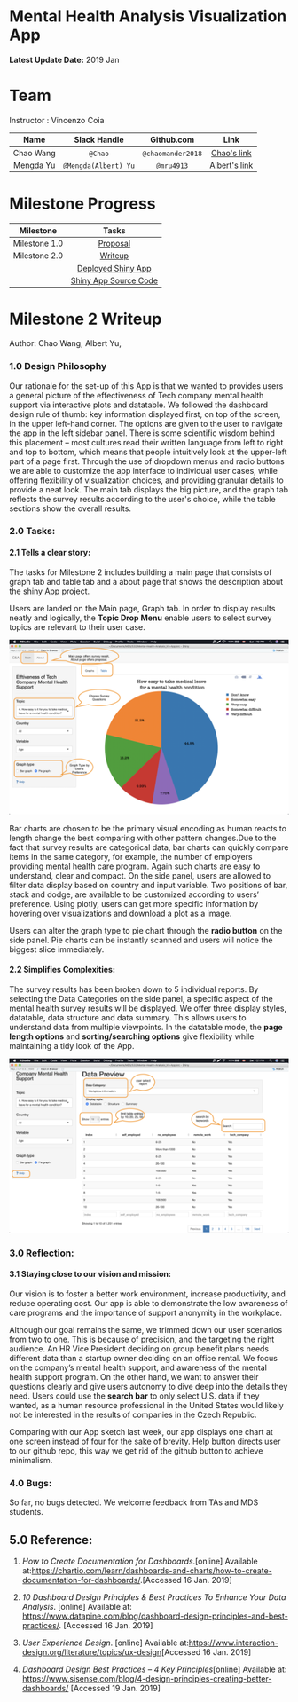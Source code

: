 # Mental Health Analysis Visualization App

**Latest Update Date:** 2019 Jan

# Team

Instructor : Vincenzo Coia

| Name  | Slack Handle | Github.com | Link |
| :------: | :---: | :----------: | :---: |
| Chao Wang | `@Chao` | `@chaomander2018` | [Chao's link](https://github.com/chaomander2018/Mental-Health-Analysis_Vis-App)|
| Mengda Yu | `@Mengda(Albert) Yu` | `@mru4913` | [Albert's link](https://github.com/mru4913/Mental-Health-Analysis_Vis-App) |

# Milestone Progress

| Milestone  | Tasks |
| :------: | :---: |
| Milestone 1.0 | [Proposal](https://github.com/UBC-MDS/Mental-Health-Analysis_Vis-App/blob/master/docs/proposal.md) |
| Milestone 2.0 | [Writeup](https://github.com/UBC-MDS/Mental-Health-Analysis_Vis-App/blob/master/docs/m2_writeup.md) |
|              | [Deployed Shiny App](https://mru4913.shinyapps.io/Mental-Health-Analysis_Vis-App/)|
|        | [Shiny App Source Code](https://github.com/UBC-MDS/Mental-Health-Analysis_Vis-App/blob/master/src/app.R)|

# Milestone 2 Writeup

Author: Chao Wang, Albert Yu,

### 1.0 Design Philosophy

Our rationale for the set-up of this App is that we wanted to provides users a general picture of the effectiveness of Tech company mental health support via interactive plots and datatable. We followed the dashboard design rule of thumb: key information displayed first, on top of the screen, in the upper left-hand corner. The options are given to the user to navigate the app in the left sidebar panel. There is some scientific wisdom behind this placement – most cultures read their written language from left to right and top to bottom, which means that people intuitively look at the upper-left part of a page first. Through the use of dropdown menus and radio buttons we are able to customize the app interface to individual user cases, while offering flexibility of visualization choices, and providing granular details to provide a neat look. The main tab displays the big picture, and the graph tab reflects the survey results according to the user's choice, while the table sections show the overall results.

### 2.0 Tasks:
#### 2.1 Tells a clear story:  

The tasks for Milestone 2 includes building a main page that consists of graph tab and table tab and a about page that shows the description about the shiny App project.

Users are landed on the Main page, Graph tab. In order to display results neatly and logically, the **Topic Drop Menu** enable users to select survey topics are relevant to their user case.

<img src="imgs/main-page_graph_pie.png" alt="table"/>

Bar charts are chosen to be the primary visual encoding as human reacts to length change the best comparing with other pattern changes.Due to the fact that survey results are categorical data, bar charts can quickly compare items in the same category, for example, the number of employers providing mental health care program. Again such charts are easy to understand, clear and compact. On the side panel, users are allowed to filter data display based on country and input variable. Two positions of bar, stack and dodge, are available to be customized according to users’ preference. Using plotly, users can get more specific information by hovering over visualizations and download a plot as a image.

Users can alter the graph type to pie chart through the **radio button** on the side panel. Pie charts can be instantly scanned and users will notice the biggest slice immediately.


#### 2.2 Simplifies Complexities: 

The survey results has been broken down to 5 individual reports. By selecting the Data Categories on the side panel, a specific aspect of the mental health survey results will be displayed. We offer three display styles, datatable, data structure and data summary.  This allows users to understand data from multiple viewpoints. In the datatable mode, the **page length options** and **sorting/searching options** give flexibility while maintaining a tidy look of the App.


<img src="imgs/main-page_table_data.png" alt="table" />


### 3.0 Reflection:

#### 3.1  Staying close to our vision and mission:
Our vision is to foster a better work environment, increase productivity, and reduce operating cost. Our app is able to demonstrate the low awareness of care programs and the importance of support anonymity in the workplace.

Although our goal remains the same, we trimmed down our user scenarios from two to one. This is because of precision, and the targeting the right audience. An HR Vice President deciding on group benefit plans needs different data than a startup owner deciding on an office rental. We focus on the company’s mental health support, and awareness of the mental health support program. On the other hand, we want to answer their questions clearly and give users autonomy to dive deep into the details they need. Users could use the **search bar** to only select U.S. data if they wanted, as a human resource professional in the United States would likely not be interested in the results of companies in the Czech Republic.

Comparing with our App sketch last week, our app displays one chart at one screen instead of four for the sake of brevity. Help button directs user to our github repo, this way we get rid of the github button to achieve minimalism.

### 4.0 Bugs:

So far, no bugs detected. We welcome feedback from TAs and MDS students.

## 5.0 Reference:
1. *How to Create Documentation for Dashboards*.\[online\] Available at:<https://chartio.com/learn/dashboards-and-charts/how-to-create-documentation-for-dashboards/>.\[Accessed 16 Jan. 2019\]
2. *10 Dashboard Design Principles & Best Practices To Enhance Your Data Analysis*.  \[online\] Available at: <https://www.datapine.com/blog/dashboard-design-principles-and-best-practices/>. \[Accessed 16 Jan. 2019\]

3. *User Experience Design*. \[online\] Available at:<https://www.interaction-design.org/literature/topics/ux-design>\[Accessed 16 Jan. 2019\]
4. *Dashboard Design Best
Practices – 4 Key Principles*\[online\] Available at: <https://www.sisense.com/blog/4-design-principles-creating-better-dashboards/> \[Accessed 19 Jan. 2019\]

